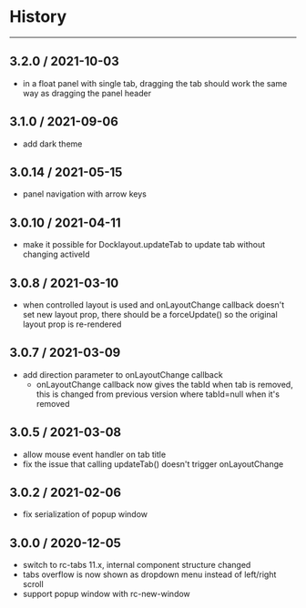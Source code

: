 # History
----

## 3.2.0 / 2021-10-03
- in a float panel with single tab, dragging the tab should work the same way as dragging the panel header

## 3.1.0 / 2021-09-06
- add dark theme

## 3.0.14 / 2021-05-15
- panel navigation with arrow keys

## 3.0.10 / 2021-04-11
- make it possible for Docklayout.updateTab to update tab without changing activeId

## 3.0.8 / 2021-03-10
- when controlled layout is used and onLayoutChange callback doesn't set new layout prop, there should be a forceUpdate() so the original layout prop is re-rendered 

## 3.0.7 / 2021-03-09
- add direction parameter to onLayoutChange callback
  - onLayoutChange callback now gives the tabId when tab is removed, this is changed from previous version where tabId=null when it's removed

## 3.0.5 / 2021-03-08
- allow mouse event handler on tab title
- fix the issue that calling updateTab() doesn't trigger onLayoutChange

## 3.0.2 / 2021-02-06
- fix serialization of popup window

## 3.0.0 / 2020-12-05
- switch to rc-tabs 11.x, internal component structure changed
- tabs overflow is now shown as dropdown menu instead of left/right scroll
- support popup window with rc-new-window
